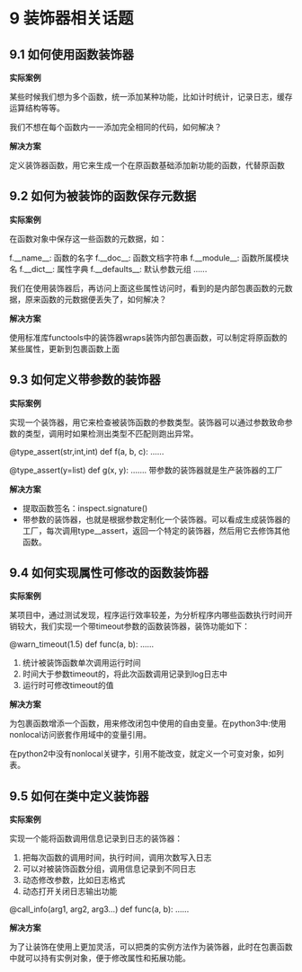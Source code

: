
# 9 装饰器相关话题

## 9.1 如何使用函数装饰器

**实际案例**

某些时候我们想为多个函数，统一添加某种功能，比如计时统计，记录日志，缓存运算结构等等。

我们不想在每个函数内一一添加完全相同的代码，如何解决？

**解决方案**

定义装饰器函数，用它来生成一个在原函数基础添加新功能的函数，代替原函数

## 9.2 如何为被装饰的函数保存元数据

**实际案例**

在函数对象中保存这一些函数的元数据，如：

f.\_\_name\_\_: 函数的名字
f.\_\_doc\_\_: 函数文档字符串
f.\_\_module\_\_: 函数所属模块名
f.\_\_dict\_\_: 属性字典
f.\_\_defaults\_\_: 默认参数元组
......

我们在使用装饰器后，再访问上面这些属性访问时，看到的是内部包裹函数的元数据，原来函数的元数据便丢失了，如何解决？

**解决方案**

使用标准库functools中的装饰器wraps装饰内部包裹函数，可以制定将原函数的某些属性，更新到包裹函数上面

## 9.3 如何定义带参数的装饰器

**实际案例**

实现一个装饰器，用它来检查被装饰函数的参数类型。装饰器可以通过参数致命参数的类型，调用时如果检测出类型不匹配则跑出异常。

@type_assert(str,int,int)
def f(a, b, c):
    ......

@type_assert(y=list)
def g(x, y):
    .......
带参数的装饰器就是生产装饰器的工厂

**解决方案**

- 提取函数签名：inspect.signature()
- 带参数的装饰器，也就是根据参数定制化一个装饰器。可以看成生成装饰器的工厂，每次调用type__assert，返回一个特定的装饰器，然后用它去修饰其他函数。

## 9.4 如何实现属性可修改的函数装饰器

**实际案例**

某项目中，通过测试发现，程序运行效率较差，为分析程序内哪些函数执行时间开销较大，我们实现一个带timeout参数的函数装饰器，装饰功能如下：

@warn_timeout(1.5)
def func(a, b):
    ......

1. 统计被装饰函数单次调用运行时间
2. 时间大于参数timeout的，将此次函数调用记录到log日志中
3. 运行时可修改timeout的值

**解决方案**

为包裹函数增添一个函数，用来修改闭包中使用的自由变量。在python3中:使用nonlocal访问嵌套作用域中的变量引用。

在python2中没有nonlocal关键字，引用不能改变，就定义一个可变对象，如列表。

## 9.5 如何在类中定义装饰器

**实际案例**

实现一个能将函数调用信息记录到日志的装饰器：
1. 把每次函数的调用时间，执行时间，调用次数写入日志
2. 可以对被装饰函数分组，调用信息记录到不同日志
3. 动态修改参数，比如日志格式
4. 动态打开关闭日志输出功能

@call_info(arg1, arg2, arg3...)
def func(a, b):
    ......

**解决方案**

为了让装饰在使用上更加灵活，可以把类的实例方法作为装饰器，此时在包裹函数中就可以持有实例对象，便于修改属性和拓展功能。


